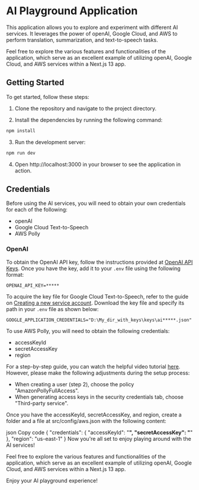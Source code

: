 # AI Playground Application

This application allows you to explore and experiment with different AI services. It leverages the power of openAI, Google Cloud, and AWS to perform translation, summarization, and text-to-speech tasks.

Feel free to explore the various features and functionalities of the application, which serve as an excellent example of utilizing openAI, Google Cloud, and AWS services within a Next.js 13 app.

## Getting Started

To get started, follow these steps:

1. Clone the repository and navigate to the project directory.

2. Install the dependencies by running the following command:
```bash
npm install
```
3. Run the development server:
```bash
npm run dev
```
4. Open http://localhost:3000 in your browser to see the application in action.

## Credentials
Before using the AI services, you will need to obtain your own credentials for each of the following:

- openAI
- Google Cloud Text-to-Speech
- AWS Polly

### OpenAI
To obtain the OpenAI API key, follow the instructions provided at [OpenAI API Keys](https://openai.com/docs/authentication/). Once you have the key, add it to your `.env` file using the following format:

```
OPENAI_API_KEY=*****
```

To acquire the key file for Google Cloud Text-to-Speech, refer to the guide on [Creating a new service account](https://cloud.google.com/docs/authentication/getting-started#create-service-account). Download the key file and specify its path in your `.env` file as shown below:

```
GOOGLE_APPLICATION_CREDENTIALS="D:\My_dir_with_keys\keys\ai*****.json"
```

To use AWS Polly, you will need to obtain the following credentials:

- accessKeyId
- secretAccessKey
- region

For a step-by-step guide, you can watch the helpful video tutorial [here](https://www.youtube.com/watch?v=Oru_j1cNQXA). However, please make the following adjustments during the setup process:

- When creating a user (step 2), choose the policy "AmazonPollyFullAccess".
- When generating access keys in the security credentials tab, choose "Third-party service".

Once you have the accessKeyId, secretAccessKey, and region, create a folder and a file at src/config/aws.json with the following content:

json
Copy code
{
  "credentials": {
    "accessKeyId": "********",
    "secretAccessKey": "********"
  },
  "region": "us-east-1"
}
Now you're all set to enjoy playing around with the AI services!

Feel free to explore the various features and functionalities of the application, which serve as an excellent example of utilizing openAI, Google Cloud, and AWS services within a Next.js 13 app.

Enjoy your AI playground experience!